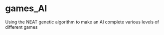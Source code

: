 # games_AI
Using the NEAT genetic algorithm to make an AI complete various levels of different games 
